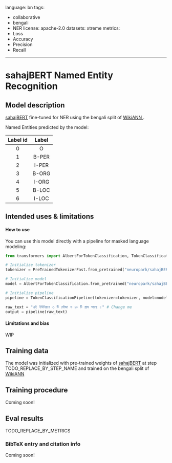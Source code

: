 language: bn
tags:
- collaborative
- bengali
- NER
license: apache-2.0
datasets: xtreme 
metrics:
- Loss
- Accuracy
- Precision
- Recall
---

# sahajBERT Named Entity Recognition

## Model description

[sahajBERT](https://huggingface.co/neuropark/sahajBERT-NER) fine-tuned for NER using the bengali split of [WikiANN ](https://huggingface.co/datasets/wikiann). 

Named Entities predicted by the model:

| Label id | Label |
|:--------:|:----:|
|0 |O|
|1 |B-PER|
|2 |I-PER|
|3 |B-ORG|
|4 |I-ORG|
|5 |B-LOC|
|6 |I-LOC|

## Intended uses & limitations

#### How to use

You can use this model directly with a pipeline for masked language modeling:
```python
from transformers import AlbertForTokenClassification, TokenClassificationPipeline, PreTrainedTokenizerFast

# Initialize tokenizer
tokenizer = PreTrainedTokenizerFast.from_pretrained("neuropark/sahajBERT-NER")

# Initialize model
model = AlbertForTokenClassification.from_pretrained("neuropark/sahajBERT-NER")

# Initialize pipeline
pipeline = TokenClassificationPipeline(tokenizer=tokenizer, model=model)

raw_text = "এই ইউনিয়নে ৩ টি মৌজা ও ১০ টি গ্রাম আছে ।" # Change me
output = pipeline(raw_text)
```

#### Limitations and bias

<!-- Provide examples of latent issues and potential remediations. -->
WIP

## Training data

The model was initialized with pre-trained weights of [sahajBERT](https://huggingface.co/neuropark/sahajBERT-NER) at step TODO_REPLACE_BY_STEP_NAME and trained on the bengali split of [WikiANN ](https://huggingface.co/datasets/wikiann)

## Training procedure

Coming soon! 
<!-- ```bibtex
@inproceedings{...,
  year={2020}
}
``` -->

## Eval results

TODO_REPLACE_BY_METRICS

### BibTeX entry and citation info

Coming soon! 
<!-- ```bibtex
@inproceedings{...,
  year={2020}
}
``` -->